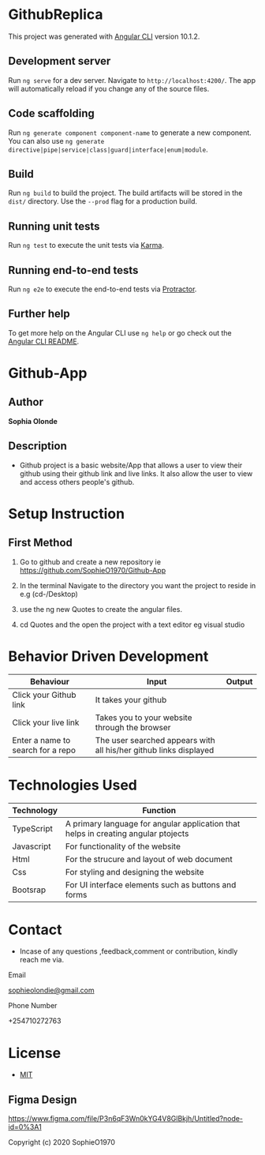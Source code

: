 # GithubReplica

This project was generated with [Angular CLI](https://github.com/angular/angular-cli) version 10.1.2.

## Development server

Run `ng serve` for a dev server. Navigate to `http://localhost:4200/`. The app will automatically reload if you change any of the source files.

## Code scaffolding

Run `ng generate component component-name` to generate a new component. You can also use `ng generate directive|pipe|service|class|guard|interface|enum|module`.

## Build

Run `ng build` to build the project. The build artifacts will be stored in the `dist/` directory. Use the `--prod` flag for a production build.

## Running unit tests

Run `ng test` to execute the unit tests via [Karma](https://karma-runner.github.io).

## Running end-to-end tests

Run `ng e2e` to execute the end-to-end tests via [Protractor](http://www.protractortest.org/).

## Further help

To get more help on the Angular CLI use `ng help` or go check out the [Angular CLI README](https://github.com/angular/angular-cli/blob/master/README.md).





# Github-App
## Author

**Sophia Olonde**

## Description

- Github project is a basic website/App that allows a user to view their github using their github link and live links. It also allow the user to view and access others people's github.
# Setup Instruction
## First Method
1. Go to github and create a new repository ie https://github.com/SophieO1970/Github-App

2. In the terminal Navigate to the directory you want the project to reside in e.g (cd-/Desktop)

3. use the ng new Quotes to create the angular files.

4. cd Quotes and the open the project with a text editor eg visual studio

# Behavior Driven Development

| Behaviour | Input | Output |
| ----------- | ----------- | ----------- |
| Click your Github link | It takes your github|
| Click your live link| Takes you to your website through the browser|
| Enter a name to search for a repo|The user searched appears with all his/her github links displayed |
# Technologies Used

| Technology | Function |
| ----------- | ----------- |
| TypeScript |  A primary language for angular application that helps in creating angular ptojects|
| Javascript | For functionality of the website|
| Html | For the strucure and layout of web document |
| Css| For styling and designing the website|
| Bootsrap | For UI interface elements such as buttons and forms |


# Contact
- Incase of any questions ,feedback,comment or contribution, kindly reach me via.

Email

sophieolondie@gmail.com

Phone Number

+254710272763

# License
- [MIT](https://github.com/SophieO1970/Github-App.git/blob/master/LICENSE)

## Figma Design
https://www.figma.com/file/P3n6qF3Wn0kYG4V8GlBkjh/Untitled?node-id=0%3A1

Copyright (c) 2020 SophieO1970

